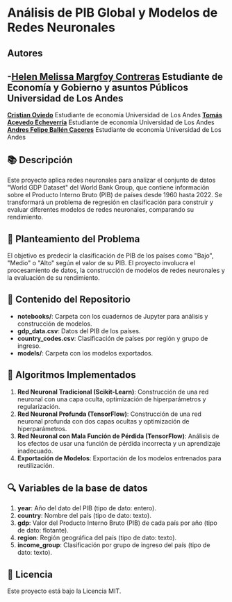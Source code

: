 # **Análisis de PIB Global y Modelos de Redes Neuronales**

## Autores
-[**Helen Melissa Margfoy Contreras**](https://www.linkedin.com/in/helenmargfoy/)
Estudiante de Economía y Gobierno y asuntos Públicos Universidad de Los Andes
-
[**Cristian Oviedo**](https://www.linkedin.com/in/cristian-oviedo-78362524b/)
Estudiante de economía Universidad de Los Andes
[**Tomás Acevedo Echeverría**](https://www.linkedin.com/in/tom%C3%A1s-acevedo-echeverr%C3%ADa-913a35212?trk=contact-info)
Estudiante de economía Universidad de Los Andes
[**Andres Felipe Ballén Caceres**](http://www.linkedin.com/in/andr%C3%A9s-ball%C3%A9n)
Estudiante de economía Universidad de Los Andes

## 📚 Descripción

Este proyecto aplica redes neuronales para analizar el conjunto de datos "World GDP Dataset" del World Bank Group, que contiene información sobre el Producto Interno Bruto (PIB) de países desde 1960 hasta 2022. Se transformará un problema de regresión en clasificación para construir y evaluar diferentes modelos de redes neuronales, comparando su rendimiento.

## 🎯 Planteamiento del Problema

El objetivo es predecir la clasificación de PIB de los países como "Bajo", "Medio" o "Alto" según el valor de su PIB. El proyecto involucra el procesamiento de datos, la construcción de modelos de redes neuronales y la evaluación de su rendimiento.

## 📂 Contenido del Repositorio

- **notebooks/**: Carpeta con los cuadernos de Jupyter para análisis y construcción de modelos.
- **gdp_data.csv**: Datos del PIB de los países.
- **country_codes.csv**: Clasificación de países por región y grupo de ingreso.
- **models/**: Carpeta con los modelos exportados.

## 🤖 Algoritmos Implementados

1. **Red Neuronal Tradicional (Scikit-Learn)**: Construcción de una red neuronal con una capa oculta, optimización de hiperparámetros y regularización.
2. **Red Neuronal Profunda (TensorFlow)**: Construcción de una red neuronal profunda con dos capas ocultas y optimización de hiperparámetros.
3. **Red Neuronal con Mala Función de Pérdida (TensorFlow)**: Análisis de los efectos de usar una función de pérdida incorrecta y un aprendizaje inadecuado.
4. **Exportación de Modelos**: Exportación de los modelos entrenados para reutilización.

## 🔍 Variables de la base de datos

1. **year**: Año del dato del PIB (tipo de dato: entero).
2. **country**: Nombre del país (tipo de dato: texto).
3. **gdp**: Valor del Producto Interno Bruto (PIB) de cada país por año (tipo de dato: flotante).
4. **region**: Región geográfica del país (tipo de dato: texto).
5. **income_group**: Clasificación por grupo de ingreso del país (tipo de dato: texto).

## 📄 Licencia

Este proyecto está bajo la Licencia MIT.

